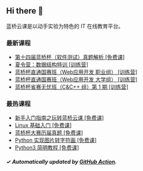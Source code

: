 ## Hi there 👋

蓝桥云课是以动手实验为特色的 IT 在线教育平台。

### 最新课程

<!-- LATEST:START -->
- [第十四届蓝桥杯（软件测试）真题解析 [免费课]](https://www.lanqiao.cn/courses/22384/)
- [夏令营：数据结构特训 [训练营]](https://www.lanqiao.cn/courses/20995/)
- [蓝桥杯直通国赛班（Web应用开发 职业组） [训练营]](https://www.lanqiao.cn/courses/21281/)
- [蓝桥杯直通国赛班（Web应用开发 大学组） [训练营]](https://www.lanqiao.cn/courses/21282/)
- [蓝桥杯省赛无忧班（C&amp;C++ 组）第 1 期 [训练营]](https://www.lanqiao.cn/courses/21965/)
<!-- LATEST:END -->

### 最热课程

<!-- HOTEST:START -->
- [新手入门指南之玩转蓝桥云课 [免费课]](https://www.lanqiao.cn/courses/63/)
- [Linux 基础入门 [免费课]](https://www.lanqiao.cn/courses/1/)
- [蓝桥杯大赛历届真题 [免费课]](https://www.lanqiao.cn/courses/2786/)
- [Python 实现图片转字符画 [免费课]](https://www.lanqiao.cn/courses/370/)
- [Python3 简明教程 [免费课]](https://www.lanqiao.cn/courses/596/)
<!-- HOTEST:END -->

##### ✓ Automatically updated by [GitHub Action](https://github.com/lanqiao-courses/.github/actions/workflows/update.yml).
